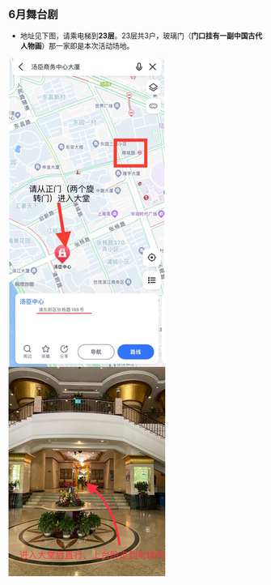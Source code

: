 ## 6月舞台剧

- 地址见下图，请乘电梯到**23层**。23层共3户，玻璃门（**门口挂有一副中国古代人物画**）那一家即是本次活动场地。


![地址](assets/posters/poster-june.JPG)



